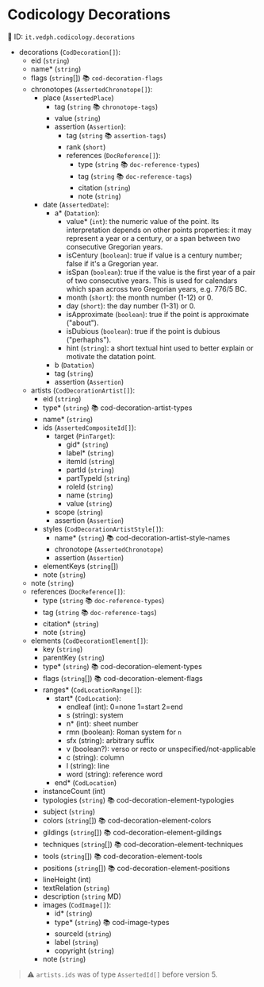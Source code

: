 # Codicology Decorations

🔑 ID: `it.vedph.codicology.decorations`

- decorations (`CodDecoration[]`):
  - eid (`string`)
  - name\* (`string`)
  - flags (`string`[]) 📚 `cod-decoration-flags`
  - chronotopes (`AssertedChronotope[]`):
    - place (`AssertedPlace`)
      - tag (`string` 📚 `chronotope-tags`)
      - value (`string`)
      - assertion (`Assertion`):
        - tag (`string` 📚 `assertion-tags`)
        - rank (`short`)
        - references (`DocReference[]`):
          - type (`string` 📚 `doc-reference-types`)
          - tag (`string` 📚 `doc-reference-tags`)
          - citation (`string`)
          - note (`string`)
    - date (`AssertedDate`):
      - a* (`Datation`):
        - value* (`int`): the numeric value of the point. Its interpretation depends on other points properties: it may represent a year or a century, or a span between two consecutive Gregorian years.
        - isCentury (`boolean`): true if value is a century number; false if it's a Gregorian year.
        - isSpan (`boolean`): true if the value is the first year of a pair of two consecutive years. This is used for calendars which span across two Gregorian years, e.g. 776/5 BC.
        - month (`short`): the month number (1-12) or 0.
        - day (`short`): the day number (1-31) or 0.
        - isApproximate (`boolean`): true if the point is approximate ("about").
        - isDubious (`boolean`): true if the point is dubious ("perhaphs").
        - hint (`string`): a short textual hint used to better explain or motivate the datation point.
      - b (`Datation`)
      - tag (`string`)
      - assertion (`Assertion`)
  - artists (`CodDecorationArtist[]`):
    - eid (`string`)
    - type\* (`string`) 📚 cod-decoration-artist-types
    - name\* (`string`)
    - ids (`AssertedCompositeId[]`):
      - target (`PinTarget`):
        - gid\* (`string`)
        - label\* (`string`)
        - itemId (`string`)
        - partId (`string`)
        - partTypeId (`string`)
        - roleId (`string`)
        - name (`string`)
        - value (`string`)
      - scope (`string`)
      - assertion (`Assertion`)
    - styles (`CodDecorationArtistStyle[]`):
      - name\* (`string`) 📚 cod-decoration-artist-style-names
      - chronotope (`AssertedChronotope`)
      - assertion (`Assertion`)
    - elementKeys (`string`[])
    - note (`string`)
  - note (`string`)
  - references (`DocReference[]`):
    - type (`string` 📚 `doc-reference-types`)
    - tag (`string` 📚 `doc-reference-tags`)
    - citation\* (`string`)
    - note (`string`)
  - elements (`CodDecorationElement[]`):
    - key (`string`)
    - parentKey (`string`)
    - type\* (`string`) 📚 cod-decoration-element-types
    - flags (`string`[]) 📚 cod-decoration-element-flags
    - ranges\* (`CodLocationRange[]`):
      - start\* (`CodLocation`):
        - endleaf (int): 0=none 1=start 2=end
        - s (string): system
        - n\* (int): sheet number
        - rmn (boolean): Roman system for `n`
        - sfx (string): arbitrary suffix
        - v (boolean?): verso or recto or unspecified/not-applicable
        - c (string): column
        - l (string): line
        - word (string): reference word
      - end\* (`CodLocation`)
    - instanceCount (int)
    - typologies (`string`) 📚 cod-decoration-element-typologies
    - subject (`string`)
    - colors (`string`[]) 📚 cod-decoration-element-colors
    - gildings (`string`[]) 📚 cod-decoration-element-gildings
    - techniques (`string`[]) 📚 cod-decoration-element-techniques
    - tools (`string`[]) 📚 cod-decoration-element-tools
    - positions (`string`[]) 📚 cod-decoration-element-positions
    - lineHeight (int)
    - textRelation (`string`)
    - description (`string` MD)
    - images (`CodImage[]`):
      - id\* (`string`)
      - type\* (`string`) 📚 cod-image-types
      - sourceId (`string`)
      - label (`string`)
      - copyright (`string`)
    - note (`string`)

> ⚠️ `artists.ids` was of type `AssertedId[]` before version 5.
